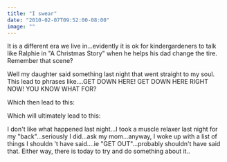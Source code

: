 ```yaml
---
title: "I swear"
date: "2010-02-07T09:52:00-08:00"
image: ""
---
```


It is a different era we live in...evidently it is ok for kindergardeners to talk like Ralphie in "A Christmas Story" when he helps his dad change the tire. Remember that scene?

Well my daughter said something last night that went straight to my soul. This lead to phrases like....GET DOWN HERE! GET DOWN HERE RIGHT NOW! YOU KNOW WHAT FOR?

Which then lead to this:



Which will ultimately lead to this:



I don't like what happened last night...I took a muscle relaxer last night for my "back"...seriously I did...ask my mom...anyway, I woke up with a list of things I shouldn 't have said....ie "GET OUT"...probably shouldn't have said that. 
Either way, there is today to try and do something about it..
